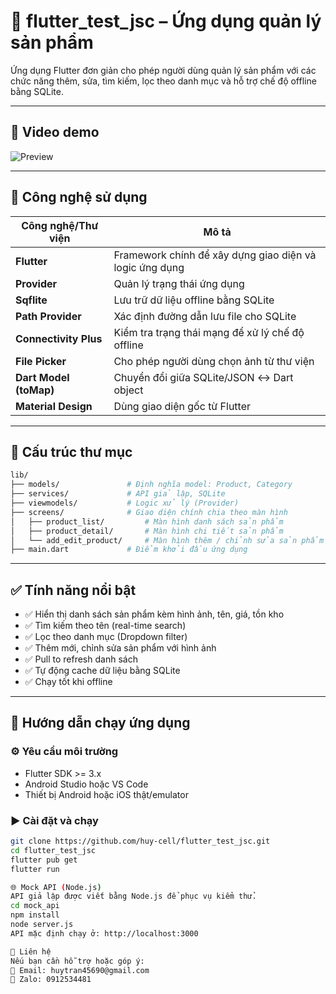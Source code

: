 # 📱 flutter_test_jsc – Ứng dụng quản lý sản phẩm

Ứng dụng Flutter đơn giản cho phép người dùng quản lý sản phẩm với các chức năng thêm, sửa, tìm kiếm, lọc theo danh mục và hỗ trợ chế độ offline bằng SQLite.

---

## 🎥 Video demo

![Preview](/gifdemo.gif)

---

## 🚀 Công nghệ sử dụng

| Công nghệ/Thư viện        | Mô tả                                                             |
|---------------------------|--------------------------------------------------------------------|
| **Flutter**               | Framework chính để xây dựng giao diện và logic ứng dụng           |
| **Provider**              | Quản lý trạng thái ứng dụng                                        |
| **Sqflite**               | Lưu trữ dữ liệu offline bằng SQLite                               |
| **Path Provider**         | Xác định đường dẫn lưu file cho SQLite                            |
| **Connectivity Plus**     | Kiểm tra trạng thái mạng để xử lý chế độ offline                  |
| **File Picker**           | Cho phép người dùng chọn ảnh từ thư viện                          |
| **Dart Model (toMap)**    | Chuyển đổi giữa SQLite/JSON ↔ Dart object                         |
| **Material Design**       | Dùng giao diện gốc từ Flutter                                     |

---

## 📂 Cấu trúc thư mục

```bash
lib/
├── models/               # Định nghĩa model: Product, Category  
├── services/             # API giả lập, SQLite  
├── viewmodels/           # Logic xử lý (Provider)  
├── screens/              # Giao diện chính chia theo màn hình  
│   ├── product_list/         # Màn hình danh sách sản phẩm  
│   ├── product_detail/       # Màn hình chi tiết sản phẩm  
│   └── add_edit_product/     # Màn hình thêm / chỉnh sửa sản phẩm  
├── main.dart             # Điểm khởi đầu ứng dụng  
```
---

## ✅ Tính năng nổi bật

- ✅ Hiển thị danh sách sản phẩm kèm hình ảnh, tên, giá, tồn kho
- ✅ Tìm kiếm theo tên (real-time search)
- ✅ Lọc theo danh mục (Dropdown filter)
- ✅ Thêm mới, chỉnh sửa sản phẩm với hình ảnh
- ✅ Pull to refresh danh sách
- ✅ Tự động cache dữ liệu bằng SQLite
- ✅ Chạy tốt khi offline

---

## 📱 Hướng dẫn chạy ứng dụng

### ⚙️ Yêu cầu môi trường

- Flutter SDK >= 3.x
- Android Studio hoặc VS Code
- Thiết bị Android hoặc iOS thật/emulator

### ▶️ Cài đặt và chạy

```bash
git clone https://github.com/huy-cell/flutter_test_jsc.git
cd flutter_test_jsc
flutter pub get
flutter run

🌐 Mock API (Node.js)
API giả lập được viết bằng Node.js để phục vụ kiểm thử.
cd mock_api
npm install
node server.js
API mặc định chạy ở: http://localhost:3000

📩 Liên hệ
Nếu bạn cần hỗ trợ hoặc góp ý:
📧 Email: huytran45690@gmail.com
📱 Zalo: 0912534481